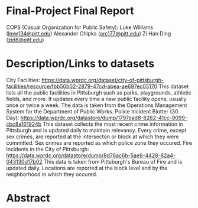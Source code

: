 # Final-Project Final Report

COPS (Casual Organization for Public Safety):
Luke Williams (lmw134@pitt.edu)
Alexander Chlpka (arc177@pitt.edu)
Zi Han Ding (zid8@pitt.edu)

# Description/Links to datasets 
City Facilities: https://data.wprdc.org/dataset/city-of-pittsburgh-facilities/resource/fbb50b02-2879-47cd-abea-ae697ec05170
This dataset lists all the public facilities in Pittsburgh such as parks, playgrounds, athletic fields, and more. It updates every time a new public facility opens, usually once or twice a week. The data is taken from the Operations Management System for the Department of Public Works.
Police Incident Blotter (30 Day): https://data.wprdc.org/datastore/dump/1797ead8-8262-41cc-9099-cbc8a161924b
This dataset collects the most recent crime information in Pittsburgh and is updated daily to maintain relevancy. Every crime, except sex crimes, are reported at the intersecton or block at which they were committed. Sex crimes are reported as which police zone they occured.
Fire Incidents in the City of Pittsburgh: https://data.wprdc.org/datastore/dump/8d76ac6b-5ae8-4428-82a4-043130d17b02
This data is taken from Pittsburgh's Bureau of Fire and is updated daily. Locations are reported at the block level and by the neighborhood in which they occured.

# Abstract
